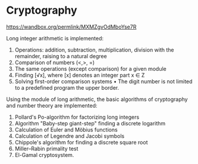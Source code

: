 # Cryptography

https://wandbox.org/permlink/MXMZgvOdMboYse7R

Long integer arithmetic is implemented:
1) Operations: addition, subtraction, multiplication, division with the remainder, raising to a natural degree
2) Comparison of numbers (<,>, =)
3) The same operations (except comparison) for a given module
4) Finding [√x], where [x] denotes an integer part x ∈ Z
5) Solving first-order comparison systems
• The digit number is not limited to a predefined program
the upper border.

Using the module of long arithmetic, the basic algorithms of cryptography and number theory are implemented:
1) Pollard's Po-algorithm for factorizing long integers
2) Algorithm "Baby-step giant-step" finding a discrete logarithm
3) Calculation of Euler and Möbius functions
4) Calculation of Legendre and Jacobi symbols
5) Chippole's algorithm for finding a discrete square root
6) Miller–Rabin primality test
7) El-Gamal cryptosystem.
